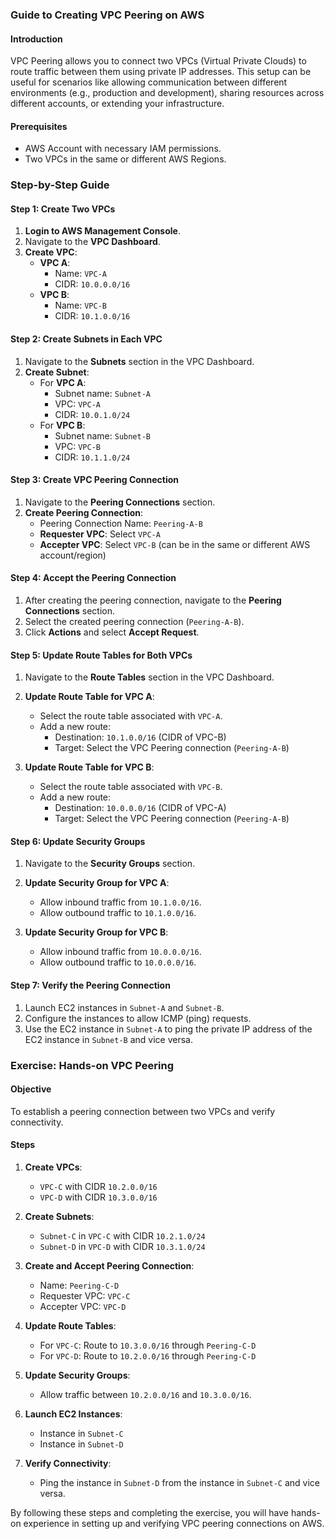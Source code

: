 ### Guide to Creating VPC Peering on AWS

#### Introduction
VPC Peering allows you to connect two VPCs (Virtual Private Clouds) to route traffic between them using private IP addresses. This setup can be useful for scenarios like allowing communication between different environments (e.g., production and development), sharing resources across different accounts, or extending your infrastructure.

#### Prerequisites
- AWS Account with necessary IAM permissions.
- Two VPCs in the same or different AWS Regions.

### Step-by-Step Guide

#### Step 1: Create Two VPCs
1. **Login to AWS Management Console**.
2. Navigate to the **VPC Dashboard**.
3. **Create VPC**:
   - **VPC A**: 
     - Name: `VPC-A`
     - CIDR: `10.0.0.0/16`
   - **VPC B**: 
     - Name: `VPC-B`
     - CIDR: `10.1.0.0/16`

#### Step 2: Create Subnets in Each VPC
1. Navigate to the **Subnets** section in the VPC Dashboard.
2. **Create Subnet**:
   - For **VPC A**:
     - Subnet name: `Subnet-A`
     - VPC: `VPC-A`
     - CIDR: `10.0.1.0/24`
   - For **VPC B**:
     - Subnet name: `Subnet-B`
     - VPC: `VPC-B`
     - CIDR: `10.1.1.0/24`

#### Step 3: Create VPC Peering Connection
1. Navigate to the **Peering Connections** section.
2. **Create Peering Connection**:
   - Peering Connection Name: `Peering-A-B`
   - **Requester VPC**: Select `VPC-A`
   - **Accepter VPC**: Select `VPC-B` (can be in the same or different AWS account/region)

#### Step 4: Accept the Peering Connection
1. After creating the peering connection, navigate to the **Peering Connections** section.
2. Select the created peering connection (`Peering-A-B`).
3. Click **Actions** and select **Accept Request**.

#### Step 5: Update Route Tables for Both VPCs
1. Navigate to the **Route Tables** section in the VPC Dashboard.
2. **Update Route Table for VPC A**:
   - Select the route table associated with `VPC-A`.
   - Add a new route:
     - Destination: `10.1.0.0/16` (CIDR of VPC-B)
     - Target: Select the VPC Peering connection (`Peering-A-B`)

3. **Update Route Table for VPC B**:
   - Select the route table associated with `VPC-B`.
   - Add a new route:
     - Destination: `10.0.0.0/16` (CIDR of VPC-A)
     - Target: Select the VPC Peering connection (`Peering-A-B`)

#### Step 6: Update Security Groups
1. Navigate to the **Security Groups** section.
2. **Update Security Group for VPC A**:
   - Allow inbound traffic from `10.1.0.0/16`.
   - Allow outbound traffic to `10.1.0.0/16`.

3. **Update Security Group for VPC B**:
   - Allow inbound traffic from `10.0.0.0/16`.
   - Allow outbound traffic to `10.0.0.0/16`.

#### Step 7: Verify the Peering Connection
1. Launch EC2 instances in `Subnet-A` and `Subnet-B`.
2. Configure the instances to allow ICMP (ping) requests.
3. Use the EC2 instance in `Subnet-A` to ping the private IP address of the EC2 instance in `Subnet-B` and vice versa.

### Exercise: Hands-on VPC Peering

#### Objective
To establish a peering connection between two VPCs and verify connectivity.

#### Steps
1. **Create VPCs**:
   - `VPC-C` with CIDR `10.2.0.0/16`
   - `VPC-D` with CIDR `10.3.0.0/16`

2. **Create Subnets**:
   - `Subnet-C` in `VPC-C` with CIDR `10.2.1.0/24`
   - `Subnet-D` in `VPC-D` with CIDR `10.3.1.0/24`

3. **Create and Accept Peering Connection**:
   - Name: `Peering-C-D`
   - Requester VPC: `VPC-C`
   - Accepter VPC: `VPC-D`

4. **Update Route Tables**:
   - For `VPC-C`: Route to `10.3.0.0/16` through `Peering-C-D`
   - For `VPC-D`: Route to `10.2.0.0/16` through `Peering-C-D`

5. **Update Security Groups**:
   - Allow traffic between `10.2.0.0/16` and `10.3.0.0/16`.

6. **Launch EC2 Instances**:
   - Instance in `Subnet-C`
   - Instance in `Subnet-D`

7. **Verify Connectivity**:
   - Ping the instance in `Subnet-D` from the instance in `Subnet-C` and vice versa.

By following these steps and completing the exercise, you will have hands-on experience in setting up and verifying VPC peering connections on AWS.